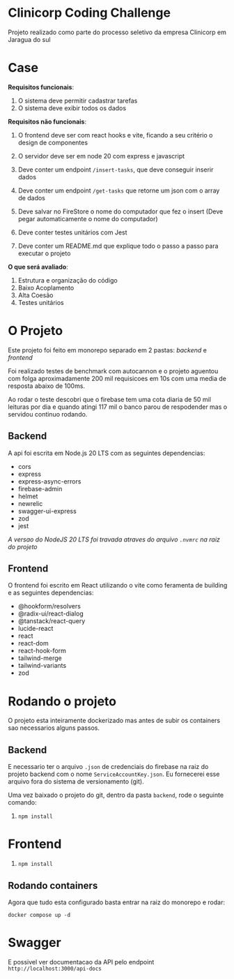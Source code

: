 # Clinicorp Coding Challenge

Projeto realizado como parte do processo seletivo da empresa Clinicorp em Jaragua do sul

# Case

**Requisitos funcionais**:

1. O sistema deve permitir cadastrar tarefas
1. O sistema deve exibir todos os dados

**Requisitos não funcionais**:

1. O frontend deve ser com react hooks e vite, ficando a seu critério o design de
   componentes

1. O servidor deve ser em node 20 com express e javascript

1. Deve conter um endpoint `/insert-tasks`, que deve conseguir inserir dados

1. Deve conter um endpoint `/get-tasks` que retorne um json com o array de dados

1. Deve salvar no FireStore o nome do computador que fez o insert (Deve pegar
   automaticamente o nome do computador)

1. Deve conter testes unitários com Jest

1. Deve conter um README.md que explique todo o passo a passo para executar o
   projeto

**O que será avaliado**:

1. Estrutura e organização do código
1. Baixo Acoplamento
1. Alta Coesão
1. Testes unitários

# O Projeto

Este projeto foi feito em monorepo separado em 2 pastas: _backend_ e _frontend_

Foi realizado testes de benchmark com autocannon e o projeto aguentou com folga aproximadamente 200 mil requisicoes em 10s com uma media de resposta abaixo de 100ms.

Ao rodar o teste descobri que o firebase tem uma cota diaria de 50 mil leituras por dia e quando atingi 117 mil o banco parou de respodender mas o servidou continuo rodando.

## Backend

A api foi escrita em Node.js 20 LTS com as seguintes dependencias:

- cors
- express
- express-async-errors
- firebase-admin
- helmet
- newrelic
- swagger-ui-express
- zod
- jest

_A versao do NodeJS 20 LTS foi travada atraves do arquivo `.nvmrc` na raiz do projeto_

## Frontend

O frontend foi escrito em React utilizando o vite como feramenta de building e as seguintes dependencias:

- @hookform/resolvers
- @radix-ui/react-dialog
- @tanstack/react-query
- lucide-react
- react
- react-dom
- react-hook-form
- tailwind-merge
- tailwind-variants
- zod

# Rodando o projeto

O projeto esta inteiramente dockerizado mas antes de subir os containers sao necessarios alguns passos.

## Backend

E necessario ter o arquivo `.json` de credenciais do firebase na raiz do projeto backend com o nome `ServiceAccountKey.json`. Eu fornecerei esse arquivo fora do sistema de versionamento (git).

Uma vez baixado o projeto do git, dentro da pasta `backend`, rode o seguinte comando:

1. `npm install`

# Frontend

1. `npm install`

## Rodando containers

Agora que tudo esta configurado basta entrar na raiz do monorepo e rodar:

`docker compose up -d`

# Swagger

E possivel ver documentacao da API pelo endpoint `http://localhost:3000/api-docs`
